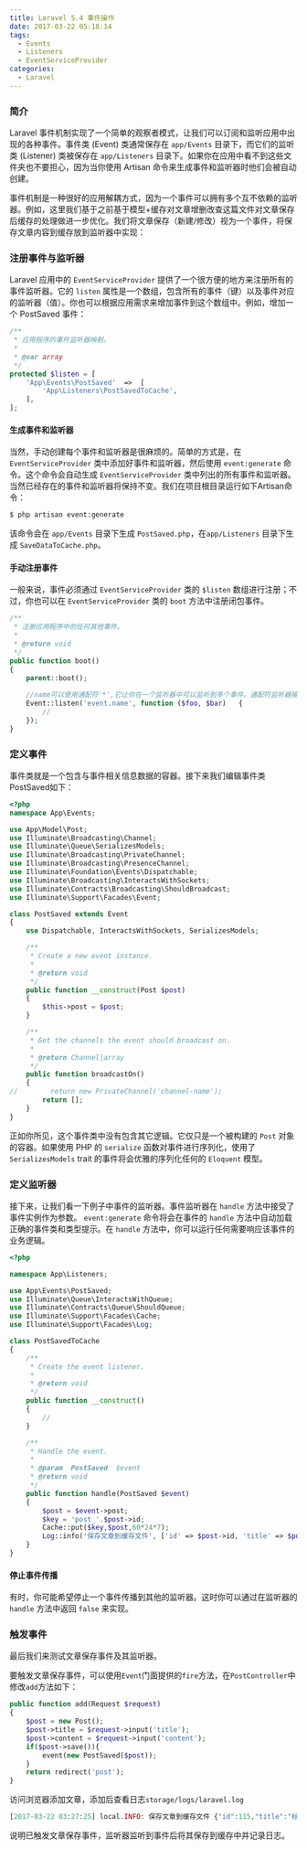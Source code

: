 ```yaml
---
title: Laravel 5.4 事件操作
date: 2017-03-22 05:18:14
tags:
  - Events
  - Listeners
  - EventServiceProvider
categories:
  - Laravel
---
```


### 简介
Laravel 事件机制实现了一个简单的观察者模式，让我们可以订阅和监听应用中出现的各种事件。事件类 (Event) 类通常保存在 `app/Events` 目录下，而它们的监听类 (Listener) 类被保存在 `app/Listeners` 目录下。如果你在应用中看不到这些文件夹也不要担心，因为当你使用 Artisan 命令来生成事件和监听器时他们会被自动创建。

事件机制是一种很好的应用解耦方式，因为一个事件可以拥有多个互不依赖的监听器。例如，这里我们基于之前基于模型+缓存对文章增删改查这篇文件对文章保存后缓存的处理做进一步优化。我们将文章保存（新建/修改）视为一个事件，将保存文章内容到缓存放到监听器中实现：
<!-- more -->
### 注册事件与监听器
Laravel 应用中的 `EventServiceProvider` 提供了一个很方便的地方来注册所有的事件监听器。它的 `listen` 属性是一个数组，包含所有的事件（键）以及事件对应的监听器（值）。你也可以根据应用需求来增加事件到这个数组中。例如，增加一个 PostSaved 事件：

```php
/**
 * 应用程序的事件监听器映射。
 *
 * @var array
 */
protected $listen = [
    'App\Events\PostSaved'  =>  [
        'App\Listeners\PostSavedToCache',
    ],
];
```

#### 生成事件和监听器
当然，手动创建每个事件和监听器是很麻烦的。简单的方式是，在 `EventServiceProvider` 类中添加好事件和监听器，然后使用 `event:generate` 命令。这个命令会自动生成 `EventServiceProvider` 类中列出的所有事件和监听器。当然已经存在的事件和监听器将保持不变。我们在项目根目录运行如下Artisan命令：

```sh
$ php artisan event:generate
```
该命令会在  `app/Events` 目录下生成 `PostSaved.php`，在`app/Listeners` 目录下生成 `SaveDataToCache.php`。

#### 手动注册事件
一般来说，事件必须通过 `EventServiceProvider` 类的 `$listen` 数组进行注册；不过，你也可以在 `EventServiceProvider` 类的 `boot` 方法中注册闭包事件。

```php
/**
 * 注册应用程序中的任何其他事件。
 *
 * @return void
 */
public function boot()
{
    parent::boot();
    
    //name可以使用通配符'*',它让你在一个监听器中可以监听到多个事件。通配符监听器接受的第一个参数是事件名称，第二个参数是整个的事件数据：
    Event::listen('event.name', function ($foo, $bar)   {
        //
    });
}
```

### 定义事件
事件类就是一个包含与事件相关信息数据的容器。接下来我们编辑事件类PostSaved如下：

```php
<?php
namespace App\Events;

use App\Model\Post;
use Illuminate\Broadcasting\Channel;
use Illuminate\Queue\SerializesModels;
use Illuminate\Broadcasting\PrivateChannel;
use Illuminate\Broadcasting\PresenceChannel;
use Illuminate\Foundation\Events\Dispatchable;
use Illuminate\Broadcasting\InteractsWithSockets;
use Illuminate\Contracts\Broadcasting\ShouldBroadcast;
use Illuminate\Support\Facades\Event;

class PostSaved extends Event
{
    use Dispatchable, InteractsWithSockets, SerializesModels;

    /**
     * Create a new event instance.
     *
     * @return void
     */
    public function __construct(Post $post)
    {
        $this->post = $post;
    }

    /**
     * Get the channels the event should broadcast on.
     *
     * @return Channel|array
     */
    public function broadcastOn()
    {
//        return new PrivateChannel('channel-name');
        return [];
    }
}
```
正如你所见，这个事件类中没有包含其它逻辑。它仅只是一个被构建的 `Post` 对象的容器。如果使用 PHP 的 `serialize` 函数对事件进行序列化，使用了 `SerializesModels` trait 的事件将会优雅的序列化任何的 `Eloquent` 模型。

### 定义监听器
接下来，让我们看一下例子中事件的监听器。事件监听器在 `handle` 方法中接受了事件实例作为参数。 `event:generate` 命令将会在事件的 `handle` 方法中自动加载正确的事件类和类型提示。在 `handle` 方法中，你可以运行任何需要响应该事件的业务逻辑。

```php
<?php

namespace App\Listeners;

use App\Events\PostSaved;
use Illuminate\Queue\InteractsWithQueue;
use Illuminate\Contracts\Queue\ShouldQueue;
use Illuminate\Support\Facades\Cache;
use Illuminate\Support\Facades\Log;

class PostSavedToCache
{
    /**
     * Create the event listener.
     *
     * @return void
     */
    public function __construct()
    {
        //
    }

    /**
     * Handle the event.
     *
     * @param  PostSaved  $event
     * @return void
     */
    public function handle(PostSaved $event)
    {
        $post = $event->post;
        $key = 'post_'.$post->id;
        Cache::put($key,$post,60*24*7);
        Log::info('保存文章到缓存文件', ['id' => $post->id, 'title' => $post->title]);
    }
}
```

#### 停止事件传播
有时，你可能希望停止一个事件传播到其他的监听器。这时你可以通过在监听器的 `handle` 方法中返回 `false` 来实现。

### 触发事件
最后我们来测试文章保存事件及其监听器。

要触发文章保存事件，可以使用`Event`门面提供的`fire`方法，在`PostController`中修改`add`方法如下：

```php
public function add(Request $request)
{
    $post = new Post();
    $post->title = $request->input('title');
    $post->content = $request->input('content');
    if($post->save()){
        event(new PostSaved($post));
    }
    return redirect('post');
}
```

访问浏览器添加文章，添加后查看日志`storage/logs/laravel.log`

```php
[2017-03-22 03:27:25] local.INFO: 保存文章到缓存文件 {"id":115,"title":"标题1"} 
```

说明已触发文章保存事件，监听器监听到事件后将其保存到缓存中并记录日志。
